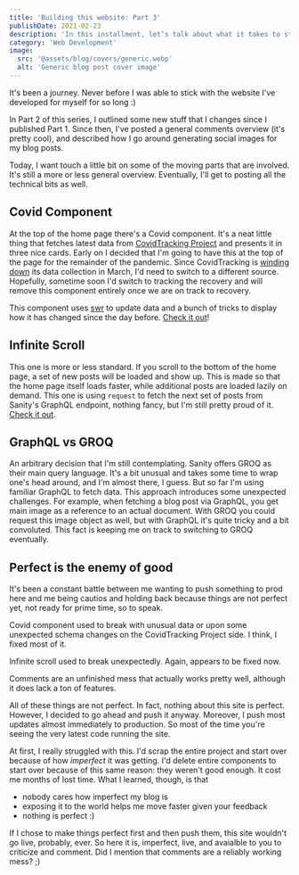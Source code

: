 ```yaml
---
title: 'Building this website: Part 3'
publishDate: 2021-02-23
description: 'In this installment, let’s talk about what it takes to start over and why perfect is indeed the enemy of good.'
category: 'Web Development'
image:
  src: '@assets/blog/covers/generic.webp'
  alt: 'Generic blog post cover image'
---
```


It's been a journey. Never before I was able to stick with the website I've developed for myself for so long :)

In Part 2 of this series, I outlined some new stuff that I changes since I published Part 1. Since then, I've posted a general comments overview (it's pretty cool), and described how I go around generating social images for my blog posts.

Today, I want touch a little bit on some of the moving parts that are involved. It's still a more or less general overview. Eventually, I'll get to posting all the technical bits as well.

## Covid Component

At the top of the home page there's a Covid component. It's a neat little thing that fetches latest data from [CovidTracking Project](https://covidtracking.com) and presents it in three nice cards. Early on I decided that I'm going to have this at the top of the page for the remainder of the pandemic. Since CovidTracking is [winding down](https://covidtracking.com/analysis-updates/covid-tracking-project-end-march-7) its data collection in March, I'd need to switch to a different source. Hopefully, sometime soon I'd switch to tracking the recovery and will remove this component entirely once we are on track to recovery.

This component uses [swr](https://swr.vercel/com) to update data and a bunch of tricks to display how it has changed since the day before. [Check it out](https://github.com/rosnovsky/rosnovsky.us/tree/main/blog/components/Covid)!

## Infinite Scroll

This one is more or less standard. If you scroll to the bottom of the home page, a set of new posts will be loaded and show up. This is made so that the home page itself loads faster, while additional posts are loaded lazily on demand. This one is using `request` to fetch the next set of posts from Sanity's GraphQL endpoint, nothing fancy, but I'm still pretty proud of it. [Check it out](https://github.com/rosnovsky/rosnovsky.us/blob/eb965932fa9989dce9e62541916690d152a2eb82/blog/pages/index.tsx#L46).

## GraphQL vs GROQ

An arbitrary decision that I'm still contemplating. Sanity offers GROQ as their main query language. It's a bit unusual and takes some time to wrap one's head around, and I'm almost there, I guess. But so far I'm using familiar GraphQL to fetch data. This approach introduces some unexpected challenges. For example, when fetching a blog post via GraphQL, you get main image as a reference to an actual document. With GROQ you could request this image object as well, but with GraphQL it's quite tricky and a bit convoluted. This fact is keeping me on track to switching to GROQ eventually.

## Perfect is the enemy of good

It's been a constant battle between me wanting to push something to prod here and me being cautios and holding back because things are not perfect yet, not ready for prime time, so to speak.

Covid component used to break with unusual data or upon some unexpected schema changes on the CovidTracking Project side. I think, I fixed most of it.

Infinite scroll used to break unexpectedly. Again, appears to be fixed now.

Comments are an unfinished mess that actually works pretty well, although it does lack a ton of features.

All of these things are not perfect. In fact, nothing about this site is perfect. However, I decided to go ahead and push it anyway. Moreover, I push most updates almost immediately to production. So most of the time you're seeing the very latest code running the site.

At first, I really struggled with this. I'd scrap the entire project and start over because of how _imperfect_ it was getting. I'd delete entire components to start over because of this same reason: they weren't good enough. It cost me months of lost time. What I learned, though, is that

- nobody cares how imperfect my blog is
- exposing it to the world helps me move faster given your feedback
- nothing is perfect :)

If I chose to make things perfect first and then push them, this site wouldn't go live, probably, ever. So here it is, imperfect, live, and avaialble to you to criticize and comment. Did I mention that comments are a reliably working mess? ;)
